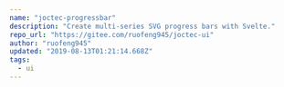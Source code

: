 ```yaml
---
name: "joctec-progressbar"
description: "Create multi-series SVG progress bars with Svelte."
repo_url: "https://gitee.com/ruofeng945/joctec-ui"
author: "ruofeng945"
updated: "2019-08-13T01:21:14.668Z"
tags: 
  - ui
---
```

